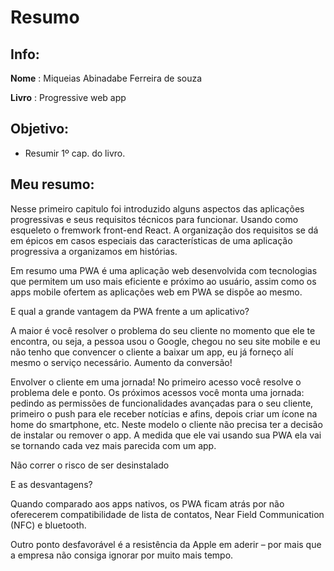 # Resumo 

## Info:

**Nome** : Miqueias Abinadabe Ferreira de souza

**Livro** : Progressive web app

## Objetivo:
- Resumir 1º cap. do livro.

## Meu resumo:

Nesse primeiro capitulo foi introduzido alguns aspectos das aplicações progressivas e seus requisitos técnicos para funcionar. Usando como esqueleto o fremwork front-end React. A organização dos requisitos se dá em épicos em casos especiais das características de uma aplicação progressiva a organizamos em histórias. 

Em resumo uma PWA é uma aplicação web desenvolvida com tecnologias que permitem um uso mais eficiente e próximo ao usuário, assim como os apps mobile ofertem as aplicações web em PWA se dispõe ao mesmo. 

E qual a grande vantagem da PWA frente a um aplicativo?

A maior é você resolver o problema do seu cliente no momento que ele te encontra, ou seja, a pessoa usou o Google, chegou no seu site mobile e eu não tenho que convencer o cliente a baixar um app, eu já forneço alí mesmo o serviço necessário. Aumento da conversão!

Envolver o cliente em uma jornada! No primeiro acesso você resolve o problema dele e ponto. Os próximos acessos você monta uma jornada: pedindo as permissões de funcionalidades avançadas para o seu cliente, primeiro o push para ele receber notícias e afins, depois criar um ícone na home do smartphone, etc. Neste modelo o cliente não precisa ter a decisão de instalar ou remover o app. A medida que ele vai usando sua PWA ela vai se tornando cada vez mais parecida com um app.

Não correr o risco de ser desinstalado

E as desvantagens?

Quando comparado aos apps nativos, os PWA ficam atrás por não oferecerem compatibilidade de lista de contatos, Near Field Communication (NFC) e bluetooth.

Outro ponto desfavorável é a resistência da Apple em aderir – por mais que a empresa não consiga ignorar por muito mais tempo.
